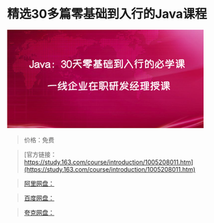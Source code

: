 # 精选30多篇零基础到入行的Java课程

![img](../../../assets/study163/free/19844acb-4e5e-41ba-b6ce-cc01504a3e39.png)

> 价格：免费

> [官方链接：https://study.163.com/course/introduction/1005208011.htm](https://study.163.com/course/introduction/1005208011.htm)

> [阿里网盘：]()

> [百度网盘：]()

> [夸克网盘：]()
